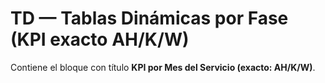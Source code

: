 # TD — Tablas Dinámicas por Fase (KPI exacto AH/K/W)

Contiene el bloque con título **KPI por Mes del Servicio (exacto: AH/K/W)**.
